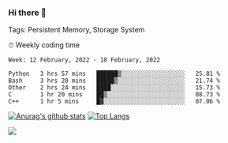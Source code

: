 ### Hi there 👋

Tags: Persistent Memory, Storage System

<!--

[![Anurag's github stats](https://github-readme-stats.vercel.app/api?username=wwyf)](https://github.com/anuraghazra/github-readme-stats)

[![Anurag's github stats](https://github-readme-stats.vercel.app/api?username=wwyf&count_private=true)](https://github.com/anuraghazra/github-readme-stats)


[![Top Langs](https://github-readme-stats.vercel.app/api/top-langs/?username=wwyf&count_private=true&&hide=jupyter%20notebook,html)](https://github.com/anuraghazra/github-readme-stats)



-->


⏱ Weekly coding time

<!--START_SECTION:waka-->
```text
Week: 12 February, 2022 - 18 February, 2022

Python   3 hrs 57 mins   ██████▒░░░░░░░░░░░░░░░░░░   25.81 % 
Bash     3 hrs 20 mins   █████▒░░░░░░░░░░░░░░░░░░░   21.74 % 
Other    2 hrs 24 mins   ████░░░░░░░░░░░░░░░░░░░░░   15.73 % 
C        1 hr 20 mins    ██▒░░░░░░░░░░░░░░░░░░░░░░   08.73 % 
C++      1 hr 5 mins     █▓░░░░░░░░░░░░░░░░░░░░░░░   07.06 % 
```
<!--END_SECTION:waka-->



[![Anurag's github stats](https://github-readme-stats.vercel.app/api?username=wwyf&count_private=true&show_icons=true&hide_border=true)](https://github.com/anuraghazra/github-readme-stats) [![Top Langs](https://github-readme-stats.vercel.app/api/top-langs/?username=wwyf&count_private=true&hide=jupyter%20notebook,html,OpenEdge%20ABL&langs_count=10&layout=compact&hide_border=true)](https://github.com/anuraghazra/github-readme-stats)

<!--

[![willianrod's wakatime stats](https://github-readme-stats.vercel.app/api/wakatime?username=wwyf)](https://github.com/anuraghazra/github-readme-stats)


-->

![](https://hit.yhype.me/github/profile?user_id=23121291)

